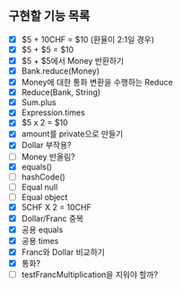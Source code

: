 ## 구현할 기능 목록

- [x] $5 + 10CHF = $10 (환율이 2:1일 경우)
- [x] $5 + $5 = $10
- [x] $5 + $5에서 Money 반환하기
- [x] Bank.reduce(Money)
- [x] Money에 대한 통화 변환을 수행하는 Reduce
- [x] Reduce(Bank, String)
- [x] Sum.plus
- [x] Expression.times
- [x] $5 x 2 = $10
- [x] amount를 private으로 만들기
- [x] Dollar 부작용?
- [ ] Money 반올림?
- [x] equals()
- [ ] hashCode()
- [ ] Equal null
- [ ] Equal object
- [x] 5CHF X 2 = 10CHF
- [x] Dollar/Franc 중복
- [x] 공용 equals
- [x] 공용 times
- [x] Franc와 Dollar 비교하기
- [x] 통화?
- [ ] testFrancMultiplication을 지워야 할까?